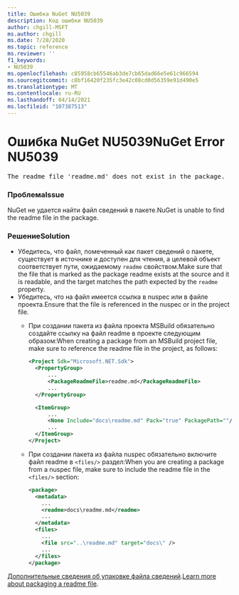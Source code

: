 ```yaml
---
title: Ошибка NuGet NU5039
description: Код ошибки NU5039
author: chgill-MSFT
ms.author: chgill
ms.date: 7/28/2020
ms.topic: reference
ms.reviewer: ''
f1_keywords:
- NU5039
ms.openlocfilehash: c85958cb65546ab3de7cb65dad66e5e61c966594
ms.sourcegitcommit: c8bf16420f235fc3e42c08cd0d56359e91d490e5
ms.translationtype: MT
ms.contentlocale: ru-RU
ms.lasthandoff: 04/14/2021
ms.locfileid: "107387513"
---
```

# <a name="nuget-error-nu5039"></a><span data-ttu-id="ceb81-103">Ошибка NuGet NU5039</span><span class="sxs-lookup"><span data-stu-id="ceb81-103">NuGet Error NU5039</span></span>

<pre>The readme file 'readme.md' does not exist in the package.</pre>


### <a name="issue"></a><span data-ttu-id="ceb81-104">Проблема</span><span class="sxs-lookup"><span data-stu-id="ceb81-104">Issue</span></span>

<span data-ttu-id="ceb81-105">NuGet не удается найти файл сведений в пакете.</span><span class="sxs-lookup"><span data-stu-id="ceb81-105">NuGet is unable to find the readme file in the package.</span></span>


### <a name="solution"></a><span data-ttu-id="ceb81-106">Решение</span><span class="sxs-lookup"><span data-stu-id="ceb81-106">Solution</span></span>

- <span data-ttu-id="ceb81-107">Убедитесь, что файл, помеченный как пакет сведений о пакете, существует в источнике и доступен для чтения, а целевой объект соответствует пути, ожидаемому `readme` свойством.</span><span class="sxs-lookup"><span data-stu-id="ceb81-107">Make sure that the file that is marked as the package readme exists at the source and it is readable, and the target matches the path expected by the `readme` property.</span></span>
- <span data-ttu-id="ceb81-108">Убедитесь, что на файл имеется ссылка в nuspec или в файле проекта.</span><span class="sxs-lookup"><span data-stu-id="ceb81-108">Ensure that the file is referenced in the nuspec or in the project file.</span></span>
  * <span data-ttu-id="ceb81-109">При создании пакета из файла проекта MSBuild обязательно создайте ссылку на файл readme в проекте следующим образом:</span><span class="sxs-lookup"><span data-stu-id="ceb81-109">When creating a package from an MSBuild project file, make sure to reference the readme file in the project, as follows:</span></span>

    ```xml
    <Project Sdk="Microsoft.NET.Sdk">
      <PropertyGroup>
          ...
          <PackageReadmeFile>readme.md</PackageReadmeFile>
          ...
      </PropertyGroup>

      <ItemGroup>
          ...
          <None Include="docs\readme.md" Pack="true" PackagePath=""/>
          ...
      </ItemGroup>
    </Project>
    ```

  * <span data-ttu-id="ceb81-110">При создании пакета из файла nuspec обязательно включите файл readme в `<files/>` раздел:</span><span class="sxs-lookup"><span data-stu-id="ceb81-110">When you are creating a package from a nuspec file, make sure to include the readme file in the `<files/>` section:</span></span>

    ```xml
    <package>
      <metadata>
        ...
        <readme>docs\readme.md</readme>
        ...
      </metadata>
      <files>
        ...
        <file src="..\readme.md" target="docs\" />
        ...
      </files>
    </package>
    ```

<span data-ttu-id="ceb81-111">[Дополнительные сведения об упаковке файла сведений](../msbuild-targets.md#packagereadmefile).</span><span class="sxs-lookup"><span data-stu-id="ceb81-111">[Learn more about packaging a readme file](../msbuild-targets.md#packagereadmefile).</span></span>
